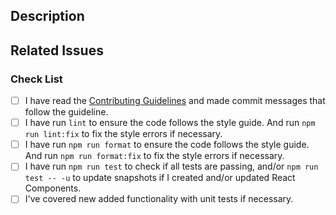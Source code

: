 <!--
Please read the [Code of Conduct](https://github.com/nodejs/nodejs.org/blob/main/CODE_OF_CONDUCT.md) and the [Contributing Guidelines](https://github.com/nodejs/nodejs.org/blob/main/CONTRIBUTING.md) before opening a pull request.
-->

## Description

<!-- Write a brief description of the changes introduced by this PR -->

## Related Issues

<!--
  Link to the issue that is fixed by this PR (if there is one)
  e.g. Fixes #1234, Addresses #1234, Related to #1234, etc.
-->

### Check List

<!--
ATTENTION
Please follow this check list to ensure that you've followed all items before opening this PR
-->

- [ ] I have read the [Contributing Guidelines](https://github.com/nodejs/nodejs.org/blob/main/CONTRIBUTING.md) and made commit messages that follow the guideline.
- [ ] I have run `lint` to ensure the code follows the style guide. And run `npm run lint:fix` to fix the style errors if necessary.
- [ ] I have run `npm run format` to ensure the code follows the style guide. And run `npm run format:fix` to fix the style errors if necessary.
- [ ] I have run `npm run test` to check if all tests are passing, and/or `npm run test -- -u` to update snapshots if I created and/or updated React Components.
- [ ] I've covered new added functionality with unit tests if necessary.
